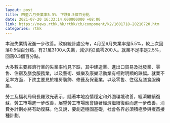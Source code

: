 ```yaml
---
layout: post
title: 四至六月失業率5.5%　下跌0.5個百分點
date: 2021-07-20 16:33:14.000000000 +08:00
link: https://news.rthk.hk/rthk/ch/component/k2/1601718-20210720.htm
categories: rthk
---
```


本港失業情況進一步改善。政府統計處公布，4月至6月失業率是5.5%，較上次回落0.5個百分點，有21萬3100人失業，減少約2萬零200人。就業不足率是2.5%，回落0.3個百分點。

大多數主要經濟行業的失業率均見下跌，其中建造業、進出口貿易及批發業、零售、住宿及膳食服務業，以及藝術、娛樂及康樂活動業有相對明顯的跌幅。就業不足率方面，下跌主要見於樓房裝飾、修葺及保養業，以及零售、住宿及膳食服務業。

勞工及福利局局長羅致光表示，隨著本地疫情穩定和外圍環境改善，經濟繼續復蘇，勞工市場進一步改善，展望勞工市場應會隨著經濟繼續復蘇而進一步改善，消費券計劃亦將有助復蘇。他又說，要創造穩固基礎，社會各界必須積極參與疫苗接種計劃。
